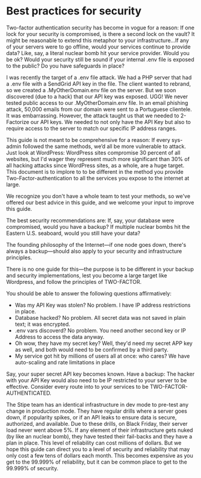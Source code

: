 # Best practices for security

Two-factor authentication security has become in vogue for a reason: If one lock for your security is compromised, is there a second lock on the vault?  It might be reasonable to extend this metaphor to your infrastructure…If any of your servers were to go offline, would your services continue to provide data? Like, say, a literal nuclear bomb hit your service provider.  Would you be ok?  Would your security still be sound if your internal .env file is exposed to the public?  Do you have safeguards in place?

I was recently the target of a .env file attack.  We had a PHP server that had a .env file with a SendGrid API key in the file. The client wanted to rebrand, so we created a .MyOtherDomain.env file on the server.  But we soon discovered (due to a hack) that our API key was exposed. UGG!  We never tested public access to our .MyOtherDomain.env file. In an email phishing attack, 50,000 emails from our domain were sent to a Portuguese clientele. It was embarrassing.  However, the attack taught us that we needed to 2-Factorize our API keys. We needed to not only have the API Key but also to require access to the server to match our specific IP address ranges.

This guide is not meant to be comprehensive for a reason: If every sys-admin followed the same methods, we’d all be more vulnerable to attack.  Just look at WordPress: WordPress sites compromise 30 percent of all websites, but I'd wager they represent much more significant than 30% of all hacking attacks since WordPress sites, as a whole, are a huge target.  This document is to implore to to be different in the method you provide Two-Factor-authentication to all the services you expose to the internet at large.  

We recognize you don't have a whole team to test your methods, so we've offered our best advice in this guide, and we welcome your input to improve this guide.

The best security recommendations are: If, say, your database were compromised, would you have a backup? If multiple nuclear bombs hit the Eastern U.S. seaboard, would you still have your data?  

The founding philosophy of the Internet—if one node goes down, there's always a backup—should also apply to your security and infrastructure principles.

There is no one guide for this—the purpose is to be different in your backup and security implementations, lest you become a large target like Wordpress, and follow the principles of TWO-FACTOR.

You should be able to answer the following questions affirmatively:

- Was my API Key was stolen? No problem. I have IP address restrictions in place. 
- Database hacked? No problem. All secret data was not saved in plain text; it was encrypted.
- .env vars discoverd? No problem.  You need another second key or IP Address to access the data anyway.
- Oh wow, they have my secret key?  Well, they'd need my secret APP key as well, and both would need to be confirmed by a third party.
- My service got hit by millions of users all at once: who cares? We have auto-scaling and rate limitations in place

Say, your super secret API key becomes known.  Have a backup: The hacker with your API Key would also need to be IP restricted to your server to be effective.  Consider every route into to your services to be TWO-FACTOR-AUTHENTICATED.

The Stipe team has an identical infrastructure in dev mode to pre-test any change in production mode.  They have regular drills where a server goes down, if popularity spikes, or if an API leaks to ensure data is secure, authorized, and available.  Due to these drills, on Black Friday, their server load never went above 5%.   If any element of their infrastructure gets nuked (by like an nuclear bomb), they have tested their fail-backs and they have a plan in place.  This level of reliability can cost millions of dollars.  But we hope this guide can direct you to a level of security and reliability that may only cost a few tens of dollars each month.   This becomes expensive as you get to the 99.999% of reliability, but it can be common place to get to the 99.999% of security.  
